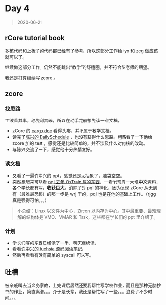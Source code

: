 # Day 4

> 2020-06-21

## rCore tutorial book

多核代码和上板子的代码都已经有了参考，所以这部分工作给 tyx 和 zcg 做应该就可以了。

继续做这部分工作，仍然不能跳出“教学”的舒适圈，并不符合陈老师的期望。

我还是打算继续写 zcore 。

## zcore

### 找思路

工欲善其事，必先利其器，所以在动手之前想先读一点文档。

- zCore 的 [cargo doc](https://rcore-os.github.io/zCore/zircon_object/) 看得头疼，并不属于教学文档。
- 读完了[陈兴的 DailySchedule](https://github.com/GCYYfun/DailySchedule) ，也没有获得什么思路。粗略看了一下他给 zcore 加的 test ，感觉还是比较简单的，并不涉及什么对内核的改动。
- 与陈兴交流了一下，感觉他十分热情友好。

### 读文档

- 又看了一遍许中兴的 ppt，感觉还是太抽象了，脑袋空空。
- 突然想起来可以看 [pql 去年 OsTrain 写的东西](http://os.cs.tsinghua.edu.cn/oscourse/OsTrain2019/g1)，一看发现有一大堆**中文**资料，各个学长都有写，**收获巨大**。消除了对 pql 的神化，因为发现 zCore 从无到有（最难最恐怖）的那一步是 wrj 干的，pql 也是在他的基础上工作。（rjgg 真是强得可怕。。。）

> 小总结：Linux 以文件为中心，Zircon 以内存为中心。其中最重要、最难理解的结构体是 VMO、VMAR 和 Task，这些都在学长们的 ppt 里介绍了。

### 计划

- 学长们写的东西已经读了一半，明天继续读。
- 看看[许中兴的 fuchsia 源码阅读笔记](https://github.com/xuzhongxing/fuchsia-notes)。
- 然后再看看有没有简单的 syscall 可以写。

## 吐槽

被亲戚叫去当义务家教，上完课后居然还要我帮忙写学校作业，而且是那种无脑抄书的作业，简直离谱。。。介于是长辈，我还是帮忙写了一些。。。浪费了不少时间。。。
